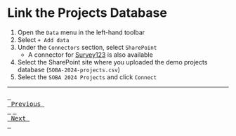 # Link the Projects Database

1. Open the `Data` menu in the left-hand toolbar
2. Select `+ Add data`
3. Under the `Connectors` section, select `SharePoint`
    - A connector for [Survey123][survey123Connector] is also available
5. Select the SharePoint site where you uploaded the demo projects database (`SOBA-2024-projects.csv`)
6. Select the `SOBA 2024 Projects` and click `Connect`

---

[<kbd> <br> Previous <br> </kbd>][previousLink] [<kbd> <br> Next <br> </kbd>][nextLink]

[previousLink]: https://github.com/odwc-boatingaccess/SOBA-2024-Demo-App/blob/main/sections/convert-reports-database-to-power-app.md
[nextLink]: https://github.com/odwc-boatingaccess/SOBA-2024-Demo-App/blob/main/sections/edit-app-details.md

[survey123COnnector]: https://learn.microsoft.com/en-us/connectors/survey123/
